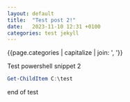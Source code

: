 ```yaml
---
layout: default
title:  "Test post 2!"
date:   2023-11-10 12:31 +0100
categories: test jekyll
---
```


{{page.categories | capitalize | join: ', '}}

Test powershell snippet 2

```PowerShell
Get-ChildItem C:\test
```

end of test
